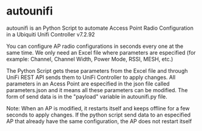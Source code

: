# autounifi
autounifi is an Python Script to automate Access Point Radio Configuration in a Ubiquiti Unifi Controller v7.2.92

You can configure AP radio configurations in seconds every one at the same time.
We only need an Excel file where parameters are especified (for example: Channel, Channel Width, Power Mode, RSSI, MESH, etc.)

The Python Script gets these parameters from the Excel file and through UniFi REST API sends them to UniFi Controller to apply changes.
All parameters in an Acess Point are especified in the json file called parameters.json and it means all these parameters can be modified. The form of send data is in the "payload" variable in autounifi.py file.

Note: When an AP is modified, it restarts itself and keeps offline for a few seconds to apply changes. If the python script send data to an especified AP that already have the same configuration, the AP does not restart itself
